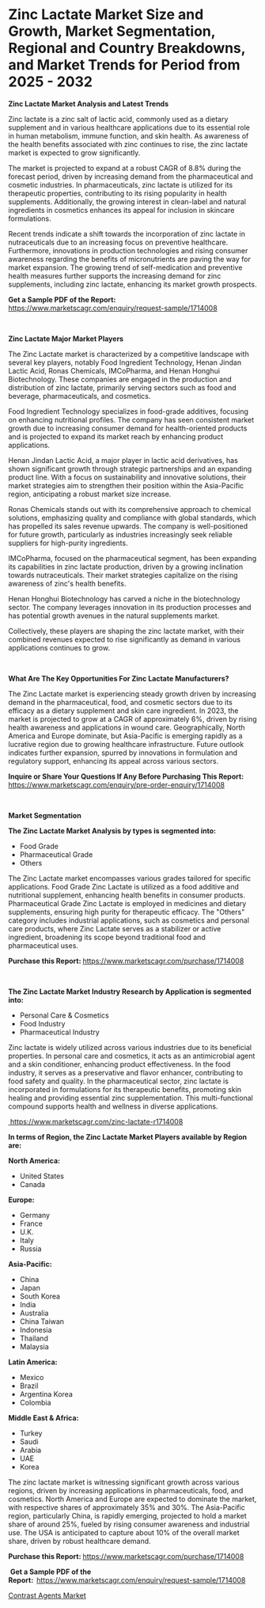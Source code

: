 <p><h1>Zinc Lactate Market Size and Growth, Market Segmentation, Regional and Country Breakdowns, and Market Trends for Period from 2025 -  2032</h1></p><p><strong>Zinc Lactate Market Analysis and Latest Trends</strong></p>
<p><p>Zinc lactate is a zinc salt of lactic acid, commonly used as a dietary supplement and in various healthcare applications due to its essential role in human metabolism, immune function, and skin health. As awareness of the health benefits associated with zinc continues to rise, the zinc lactate market is expected to grow significantly.</p><p>The market is projected to expand at a robust CAGR of 8.8% during the forecast period, driven by increasing demand from the pharmaceutical and cosmetic industries. In pharmaceuticals, zinc lactate is utilized for its therapeutic properties, contributing to its rising popularity in health supplements. Additionally, the growing interest in clean-label and natural ingredients in cosmetics enhances its appeal for inclusion in skincare formulations.</p><p>Recent trends indicate a shift towards the incorporation of zinc lactate in nutraceuticals due to an increasing focus on preventive healthcare. Furthermore, innovations in production technologies and rising consumer awareness regarding the benefits of micronutrients are paving the way for market expansion. The growing trend of self-medication and preventive health measures further supports the increasing demand for zinc supplements, including zinc lactate, enhancing its market growth prospects.</p></p>
<p><strong>Get a Sample PDF of the Report:&nbsp;</strong> <a href="https://www.marketscagr.com/enquiry/request-sample/1714008?utm_campaign=3345&utm_medium=2&utm_source=Github&utm_content=ia&utm_term=08032025&utm_id=zinc-lactate">https://www.marketscagr.com/enquiry/request-sample/1714008</a></p>
<p>&nbsp;</p>
<p><strong>Zinc Lactate Major Market Players</strong></p>
<p><p>The Zinc Lactate market is characterized by a competitive landscape with several key players, notably Food Ingredient Technology, Henan Jindan Lactic Acid, Ronas Chemicals, IMCoPharma, and Henan Honghui Biotechnology. These companies are engaged in the production and distribution of zinc lactate, primarily serving sectors such as food and beverage, pharmaceuticals, and cosmetics.</p><p>Food Ingredient Technology specializes in food-grade additives, focusing on enhancing nutritional profiles. The company has seen consistent market growth due to increasing consumer demand for health-oriented products and is projected to expand its market reach by enhancing product applications.</p><p>Henan Jindan Lactic Acid, a major player in lactic acid derivatives, has shown significant growth through strategic partnerships and an expanding product line. With a focus on sustainability and innovative solutions, their market strategies aim to strengthen their position within the Asia-Pacific region, anticipating a robust market size increase.</p><p>Ronas Chemicals stands out with its comprehensive approach to chemical solutions, emphasizing quality and compliance with global standards, which has propelled its sales revenue upwards. The company is well-positioned for future growth, particularly as industries increasingly seek reliable suppliers for high-purity ingredients.</p><p>IMCoPharma, focused on the pharmaceutical segment, has been expanding its capabilities in zinc lactate production, driven by a growing inclination towards nutraceuticals. Their market strategies capitalize on the rising awareness of zinc's health benefits.</p><p>Henan Honghui Biotechnology has carved a niche in the biotechnology sector. The company leverages innovation in its production processes and has potential growth avenues in the natural supplements market.</p><p>Collectively, these players are shaping the zinc lactate market, with their combined revenues expected to rise significantly as demand in various applications continues to grow.</p></p>
<p>&nbsp;</p>
<p><strong>What Are The Key Opportunities For Zinc Lactate Manufacturers?</strong></p>
<p><p>The Zinc Lactate market is experiencing steady growth driven by increasing demand in the pharmaceutical, food, and cosmetic sectors due to its efficacy as a dietary supplement and skin care ingredient. In 2023, the market is projected to grow at a CAGR of approximately 6%, driven by rising health awareness and applications in wound care. Geographically, North America and Europe dominate, but Asia-Pacific is emerging rapidly as a lucrative region due to growing healthcare infrastructure. Future outlook indicates further expansion, spurred by innovations in formulation and regulatory support, enhancing its appeal across various sectors.</p></p>
<p><strong>Inquire or Share Your Questions If Any Before Purchasing This Report:</strong> <a href="https://www.marketscagr.com/enquiry/pre-order-enquiry/1714008?utm_campaign=3345&utm_medium=2&utm_source=Github&utm_content=ia&utm_term=08032025&utm_id=zinc-lactate">https://www.marketscagr.com/enquiry/pre-order-enquiry/1714008</a></p>
<p>&nbsp;</p>
<p><strong>Market Segmentation</strong></p>
<p><strong>The Zinc Lactate Market Analysis by types is segmented into:</strong></p>
<p><ul><li>Food Grade</li><li>Pharmaceutical Grade</li><li>Others</li></ul></p>
<p><p>The Zinc Lactate market encompasses various grades tailored for specific applications. Food Grade Zinc Lactate is utilized as a food additive and nutritional supplement, enhancing health benefits in consumer products. Pharmaceutical Grade Zinc Lactate is employed in medicines and dietary supplements, ensuring high purity for therapeutic efficacy. The "Others" category includes industrial applications, such as cosmetics and personal care products, where Zinc Lactate serves as a stabilizer or active ingredient, broadening its scope beyond traditional food and pharmaceutical uses.</p></p>
<p><strong>Purchase this Report:&nbsp;</strong><a href="https://www.marketscagr.com/purchase/1714008?utm_campaign=3345&utm_medium=2&utm_source=Github&utm_content=ia&utm_term=08032025&utm_id=zinc-lactate">https://www.marketscagr.com/purchase/1714008</a></p>
<p>&nbsp;</p>
<p><strong>The Zinc Lactate Market Industry Research by Application is segmented into:</strong></p>
<p><ul><li>Personal Care & Cosmetics</li><li>Food Industry</li><li>Pharmaceutical Industry</li></ul></p>
<p><p>Zinc lactate is widely utilized across various industries due to its beneficial properties. In personal care and cosmetics, it acts as an antimicrobial agent and a skin conditioner, enhancing product effectiveness. In the food industry, it serves as a preservative and flavor enhancer, contributing to food safety and quality. In the pharmaceutical sector, zinc lactate is incorporated in formulations for its therapeutic benefits, promoting skin healing and providing essential zinc supplementation. This multi-functional compound supports health and wellness in diverse applications.</p></p>
<p><a href="https://www.marketscagr.com/zinc-lactate-r1714008?utm_campaign=3345&utm_medium=2&utm_source=Github&utm_content=ia&utm_term=08032025&utm_id=zinc-lactate">&nbsp;https://www.marketscagr.com/zinc-lactate-r1714008</a></p>
<p><strong>In terms of Region, the Zinc Lactate Market Players available by Region are:</strong></p>
<p>
    <p> <strong> North America: </strong>
        <ul>
            <li>United States</li>
            <li>Canada</li>
        </ul>
        </p> 
    <p> <strong> Europe: </strong>
        <ul>
            <li>Germany</li>
            <li>France</li>
            <li>U.K.</li>
            <li>Italy</li>
            <li>Russia</li>
        </ul>
        </p> 
    <p> <strong> Asia-Pacific: </strong>
        <ul>
            <li>China</li>
            <li>Japan</li>
            <li>South Korea</li>
            <li>India</li>
            <li>Australia</li>
            <li>China Taiwan</li>
            <li>Indonesia</li>
            <li>Thailand</li>
            <li>Malaysia</li>
        </ul>
        </p> 
    <p> <strong> Latin America: </strong>
        <ul>
            <li>Mexico</li>
            <li>Brazil</li>
            <li>Argentina Korea</li>
            <li>Colombia</li>
        </ul>
        </p> 
    <p> <strong> Middle East & Africa: </strong>
        <ul>
            <li>Turkey</li>
            <li>Saudi</li>
            <li>Arabia</li>
            <li>UAE</li>
            <li>Korea</li>
        </ul>
    </p>
    </p>
<p><p>The zinc lactate market is witnessing significant growth across various regions, driven by increasing applications in pharmaceuticals, food, and cosmetics. North America and Europe are expected to dominate the market, with respective shares of approximately 35% and 30%. The Asia-Pacific region, particularly China, is rapidly emerging, projected to hold a market share of around 25%, fueled by rising consumer awareness and industrial use. The USA is anticipated to capture about 10% of the overall market share, driven by robust healthcare demand.</p></p>
<p><strong>Purchase this Report: </strong><a href="https://www.marketscagr.com/purchase/1714008?utm_campaign=3345&utm_medium=2&utm_source=Github&utm_content=ia&utm_term=08032025&utm_id=zinc-lactate">https://www.marketscagr.com/purchase/1714008</a></p>
<p>&nbsp;<strong>Get a Sample PDF of the Report:&nbsp;&nbsp;</strong><a href="https://www.marketscagr.com/enquiry/request-sample/1714008?utm_campaign=3345&utm_medium=2&utm_source=Github&utm_content=ia&utm_term=08032025&utm_id=zinc-lactate">https://www.marketscagr.com/enquiry/request-sample/1714008</a></p>
<p><strong></strong></p>
<p><p><a href="https://github.com/herakterroem/Market-Research-Report-List-1/blob/main/contrast-agents-market.md?utm_campaign=3345&utm_medium=2&utm_source=Github&utm_content=ia&utm_term=08032025&utm_id=zinc-lactate">Contrast Agents Market</a></p></p>